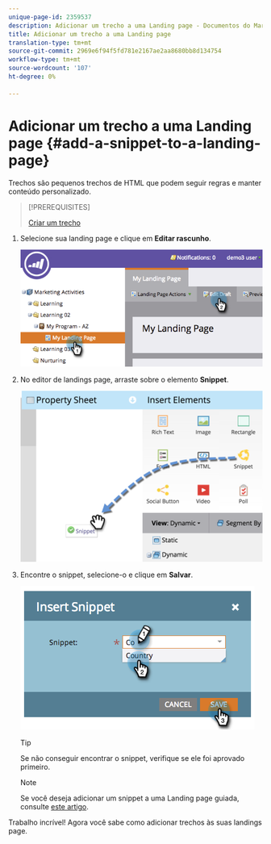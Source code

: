 ```yaml
---
unique-page-id: 2359537
description: Adicionar um trecho a uma Landing page - Documentos do Marketing - Documentação do produto
title: Adicionar um trecho a uma Landing page
translation-type: tm+mt
source-git-commit: 2969e6f94f5fd781e2167ae2aa8680bb8d134754
workflow-type: tm+mt
source-wordcount: '107'
ht-degree: 0%

---
```



# Adicionar um trecho a uma Landing page {#add-a-snippet-to-a-landing-page}

Trechos são pequenos trechos de HTML que podem seguir regras e manter conteúdo personalizado.

>[!PREREQUISITES]
>
>[Criar um trecho](/help/marketo/product-docs/personalization/segmentation-and-snippets/snippets/create-a-snippet.md)

1. Selecione sua landing page e clique em **Editar rascunho**.

   ![](assets/image2014-9-16-15-3a4-3a28.png)

1. No editor de landings page, arraste sobre o elemento **Snippet**.

   ![](assets/image2015-5-21-12-3a46-3a34.png)

1. Encontre o snippet, selecione-o e clique em **Salvar**.

   ![](assets/image2014-9-16-15-3a4-3a14.png)

   >[!TIP]
   >
   >Se não conseguir encontrar o snippet, verifique se ele foi aprovado primeiro.

   >[!NOTE]
   >
   >Se você deseja adicionar um snippet a uma Landing page guiada, consulte [este artigo](/help/marketo/product-docs/demand-generation/landing-pages/landing-page-templates/create-a-guided-landing-page-template.md).

Trabalho incrível! Agora você sabe como adicionar trechos às suas landings page.
